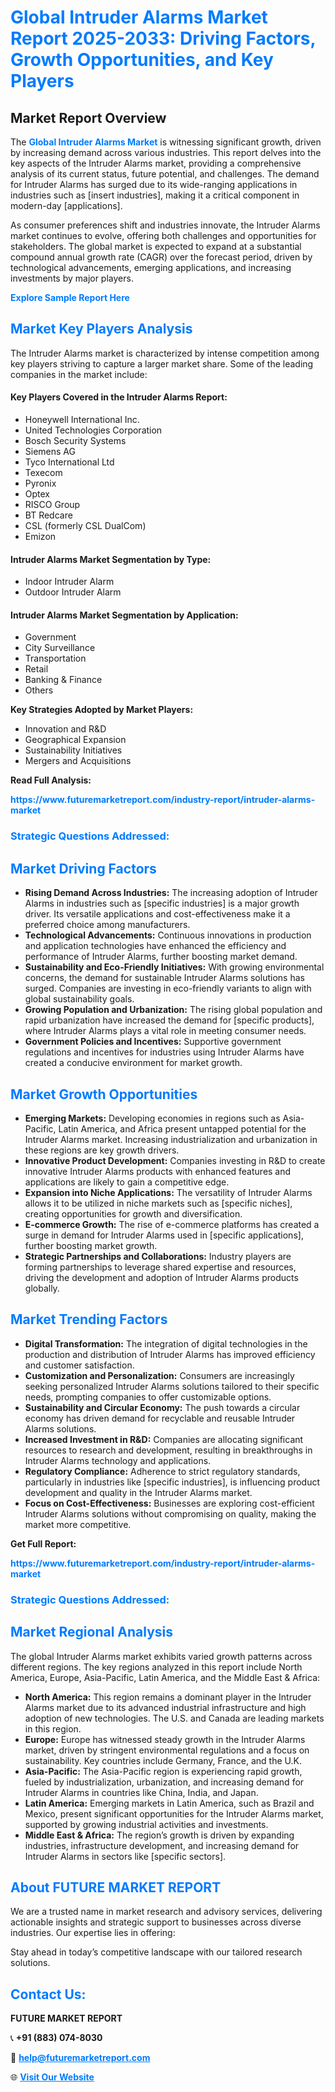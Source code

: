 <h1 style="color: #007BFF;">Global Intruder Alarms Market Report 2025-2033: Driving Factors, Growth Opportunities, and Key Players</h1>

<section id="overview">
<h2>Market Report Overview</h2>
<p>The <a href="https://www.futuremarketreport.com/industry-report/intruder-alarms-market" style="color: #007BFF; text-decoration: none;"><strong>Global Intruder Alarms Market</strong></a> is witnessing significant growth, driven by increasing demand across various industries. This report delves into the key aspects of the Intruder Alarms market, providing a comprehensive analysis of its current status, future potential, and challenges. The demand for Intruder Alarms has surged due to its wide-ranging applications in industries such as [insert industries], making it a critical component in modern-day [applications].</p>
<p>As consumer preferences shift and industries innovate, the Intruder Alarms market continues to evolve, offering both challenges and opportunities for stakeholders. The global market is expected to expand at a substantial compound annual growth rate (CAGR) over the forecast period, driven by technological advancements, emerging applications, and increasing investments by major players.</p>
</section>

<section id="overview">
<p><a href="https://www.futuremarketreport.com/request-sample/reportId=98373" style="color: #007BFF; text-decoration: none;"><strong>Explore Sample Report Here</strong></a></p>
</section>

<section id="key-players">
<h2 style="color: #007BFF;">Market Key Players Analysis</h2>
<p>The Intruder Alarms market is characterized by intense competition among key players striving to capture a larger market share. Some of the leading companies in the market include:</p>
<h4>Key Players Covered in the Intruder Alarms Report:</h4>
<ul><li>Honeywell International Inc.</li><li>United Technologies Corporation</li><li>Bosch Security Systems</li><li>Siemens AG</li><li>Tyco International Ltd</li><li>Texecom</li><li>Pyronix</li><li>Optex</li><li>RISCO Group</li><li>BT Redcare</li><li>CSL (formerly CSL DualCom)</li><li>Emizon</li></ul>
<h4>Intruder Alarms Market Segmentation by Type:</h4>
<ul><li>Indoor Intruder Alarm</li><li>Outdoor Intruder Alarm</li></ul>

<h4>Intruder Alarms Market Segmentation by Application:</h4>
<ul><li>Government</li><li>City Surveillance</li><li>Transportation</li><li>Retail</li><li>Banking &amp; Finance</li><li>Others</li></ul>
<p><strong>Key Strategies Adopted by Market Players:</strong></p>
<ul>
<li>Innovation and R&D</li>
<li>Geographical Expansion</li>
<li>Sustainability Initiatives</li>
<li>Mergers and Acquisitions</li>
</ul>
</section>

<section>
<p><strong>Read Full Analysis: </strong></p><a href="https://www.futuremarketreport.com/industry-report/intruder-alarms-market" style="color: #007BFF; text-decoration: none;"><strong>https://www.futuremarketreport.com/industry-report/intruder-alarms-market</strong></a>
<h3 style="color: #007BFF;">Strategic Questions Addressed:</h3>
</section>

<section id="driving-factors">
<h2 style="color: #007BFF;">Market Driving Factors</h2>
<ul>
<li><strong>Rising Demand Across Industries:</strong> The increasing adoption of Intruder Alarms in industries such as [specific industries] is a major growth driver. Its versatile applications and cost-effectiveness make it a preferred choice among manufacturers.</li>
<li><strong>Technological Advancements:</strong> Continuous innovations in production and application technologies have enhanced the efficiency and performance of Intruder Alarms, further boosting market demand.</li>
<li><strong>Sustainability and Eco-Friendly Initiatives:</strong> With growing environmental concerns, the demand for sustainable Intruder Alarms solutions has surged. Companies are investing in eco-friendly variants to align with global sustainability goals.</li>
<li><strong>Growing Population and Urbanization:</strong> The rising global population and rapid urbanization have increased the demand for [specific products], where Intruder Alarms plays a vital role in meeting consumer needs.</li>
<li><strong>Government Policies and Incentives:</strong> Supportive government regulations and incentives for industries using Intruder Alarms have created a conducive environment for market growth.</li>
</ul>
</section>

<section id="growth-opportunities">
<h2 style="color: #007BFF;">Market Growth Opportunities</h2>
<ul>
<li><strong>Emerging Markets:</strong> Developing economies in regions such as Asia-Pacific, Latin America, and Africa present untapped potential for the Intruder Alarms market. Increasing industrialization and urbanization in these regions are key growth drivers.</li>
<li><strong>Innovative Product Development:</strong> Companies investing in R&D to create innovative Intruder Alarms products with enhanced features and applications are likely to gain a competitive edge.</li>
<li><strong>Expansion into Niche Applications:</strong> The versatility of Intruder Alarms allows it to be utilized in niche markets such as [specific niches], creating opportunities for growth and diversification.</li>
<li><strong>E-commerce Growth:</strong> The rise of e-commerce platforms has created a surge in demand for Intruder Alarms used in [specific applications], further boosting market growth.</li>
<li><strong>Strategic Partnerships and Collaborations:</strong> Industry players are forming partnerships to leverage shared expertise and resources, driving the development and adoption of Intruder Alarms products globally.</li>
</ul>
</section>

<section id="trending-factors">
<h2 style="color: #007BFF;">Market Trending Factors</h2>
<ul>
<li><strong>Digital Transformation:</strong> The integration of digital technologies in the production and distribution of Intruder Alarms has improved efficiency and customer satisfaction.</li>
<li><strong>Customization and Personalization:</strong> Consumers are increasingly seeking personalized Intruder Alarms solutions tailored to their specific needs, prompting companies to offer customizable options.</li>
<li><strong>Sustainability and Circular Economy:</strong> The push towards a circular economy has driven demand for recyclable and reusable Intruder Alarms solutions.</li>
<li><strong>Increased Investment in R&D:</strong> Companies are allocating significant resources to research and development, resulting in breakthroughs in Intruder Alarms technology and applications.</li>
<li><strong>Regulatory Compliance:</strong> Adherence to strict regulatory standards, particularly in industries like [specific industries], is influencing product development and quality in the Intruder Alarms market.</li>
<li><strong>Focus on Cost-Effectiveness:</strong> Businesses are exploring cost-efficient Intruder Alarms solutions without compromising on quality, making the market more competitive.</li>
</ul>
</section>

<section>
<p><strong>Get Full Report: </strong></p><a href="https://www.futuremarketreport.com/industry-report/intruder-alarms-market" style="color: #007BFF; text-decoration: none;"><strong>https://www.futuremarketreport.com/industry-report/intruder-alarms-market</strong></a>
<h3 style="color: #007BFF;">Strategic Questions Addressed:</h3>
</section>


<section id="regional-analysis">
<h2 style="color: #007BFF;">Market Regional Analysis</h2>
<p>The global Intruder Alarms market exhibits varied growth patterns across different regions. The key regions analyzed in this report include North America, Europe, Asia-Pacific, Latin America, and the Middle East & Africa:</p>
<ul>
<li><strong>North America:</strong> This region remains a dominant player in the Intruder Alarms market due to its advanced industrial infrastructure and high adoption of new technologies. The U.S. and Canada are leading markets in this region.</li>
<li><strong>Europe:</strong> Europe has witnessed steady growth in the Intruder Alarms market, driven by stringent environmental regulations and a focus on sustainability. Key countries include Germany, France, and the U.K.</li>
<li><strong>Asia-Pacific:</strong> The Asia-Pacific region is experiencing rapid growth, fueled by industrialization, urbanization, and increasing demand for Intruder Alarms in countries like China, India, and Japan.</li>
<li><strong>Latin America:</strong> Emerging markets in Latin America, such as Brazil and Mexico, present significant opportunities for the Intruder Alarms market, supported by growing industrial activities and investments.</li>
<li><strong>Middle East & Africa:</strong> The region’s growth is driven by expanding industries, infrastructure development, and increasing demand for Intruder Alarms in sectors like [specific sectors].</li>
</ul>
</section>

<footer>
<h2 style="color: #007BFF;">About FUTURE MARKET REPORT</h2>
<p>We are a trusted name in market research and advisory services, delivering actionable insights and strategic support to businesses across diverse industries. Our expertise lies in offering:</p>

<p>Stay ahead in today’s competitive landscape with our tailored research solutions.</p>

<h2 style="color: #007BFF;">Contact Us:</h2>
<p><strong>FUTURE MARKET REPORT</strong></p>
<p>📞 <strong>+91 (883) 074-8030</strong></p>
<p>📧 <strong><a href="mailto:help@futuremarketreport.com" style="color: #007BFF;">help@futuremarketreport.com</a></strong></p>
<p>🌐 <strong><a href="https://www.futuremarketreport.com/" style="color: #007BFF;">Visit Our Website</a></strong></p>
</footer>